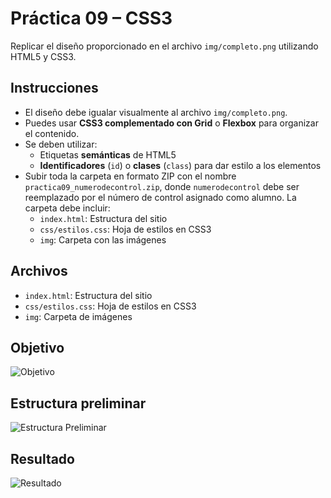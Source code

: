 # Práctica 09 – CSS3

Replicar el diseño proporcionado en el archivo `img/completo.png` utilizando HTML5 y CSS3.

## Instrucciones

- El diseño debe igualar visualmente al archivo `img/completo.png`.
- Puedes usar **CSS3 complementado con Grid** o **Flexbox** para organizar el contenido.
- Se deben utilizar:
  - Etiquetas **semánticas** de HTML5
  - **Identificadores** (`id`) o **clases** (`class`) para dar estilo a los elementos
- Subir toda la carpeta en formato ZIP con el nombre `practica09_numerodecontrol.zip`, donde `numerodecontrol` debe ser reemplazado por el número de control asignado como alumno. La carpeta debe incluir:
  - `index.html`: Estructura del sitio
  - `css/estilos.css`: Hoja de estilos en CSS3
  - `img`: Carpeta con las imágenes

## Archivos

- `index.html`: Estructura del sitio
- `css/estilos.css`: Hoja de estilos en CSS3
- `img`: Carpeta de imágenes

## Objetivo
![Objetivo](https://i.imgur.com/4ilWLWr.png)

## Estructura preliminar
![Estructura Preliminar](https://i.imgur.com/P5M56rA.png)

## Resultado
![Resultado](https://i.imgur.com/spcTVkT.png)
